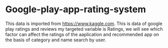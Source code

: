 # Google-play-app-rating-system

This data is imported from https://www.kaggle.com. This is data of google play ratings and reviews
my targeted variable is Ratings, we will see which factor can affect the ratings of the aaplication and
recommended app on the basis of category and name search by user.
